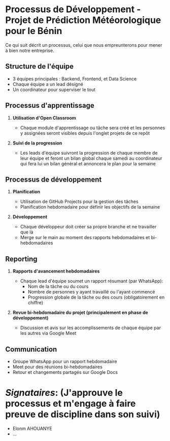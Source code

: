# Processus de Développement - Projet de Prédiction Météorologique pour le Bénin

Ce qui suit décrit un processus, celui que nous empreunterons pour mener à bien notre entreprise.

## Structure de l'équipe

- 3 équipes principales : Backend, Frontend, et Data Science
- Chaque équipe a un lead désigné
- Un coordinateur pour superviser le tout

## Processus d'apprentissage

1. **Utilisation d'Open Classroom**
   - Chaque module d'apprentissage ou tâche sera créé et les personnes y assignées seront visibles depuis l'onglet projets de ce repôt
  
2. **Suivi de la progression**
   - Les leads d'équipe suivront la progression de chaque membre de leur équipe et feront un bilan global chaque samedi au coordinateur qui fera lui un bilan général et annoncera le plan pour la semaine

## Processus de développement

1. **Planification**
   - Utilisation de GitHub Projects pour la gestion des tâches
   - Planification hebdomadaire pour définir les objectifs de la semaine

2. **Développement**
   - Chaque développeur doit créer sa propre branche et ne travailler que là
   - Merge sur le main au moment des rapports hebdomadaires et bi-hebdomadaires

## Reporting

1. **Rapports d'avancement hebdomadaires**
   - Chaque lead d'équipe soumet un rapport résumant (par WhatsApp):
     - Nom de la tâche ou du cours
     - Nombre de personnes y ayant travaillé ou l'ayant commencé
     - Progression globale de la tâche ou des cours (obligatoirement en chiffre)

2. **Revue bi-hebdomadaire du projet (principalement en phase de développement)**
   - Discussion et avis sur les accomplissements de chaque équipe par les autres via Google Meet

## Communication

- Groupe WhatsApp pour un rapport hebdomadaire
- Meet pour des réunions bi-hebdomadaires 
- Retour et changements partagés sur Google Docs




# *Signataires*: (J'approuve le processus et m'engage à faire preuve de discipline dans son suivi)
- Elonm AHOUANYE
- ...
